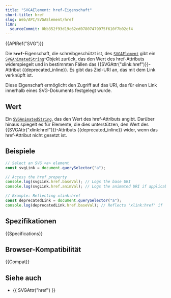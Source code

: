 ```yaml
---
title: "SVGAElement: href-Eigenschaft"
short-title: href
slug: Web/API/SVGAElement/href
l10n:
  sourceCommit: 0bb352f93d19c62cd07807479975f610f7b02cf4
---
```


{{APIRef("SVG")}}

Die **`href`**-Eigenschaft, die schreibgeschützt ist, des [`SVGAElement`](/de/docs/Web/API/SVGAElement) gibt ein [`SVGAnimatedString`](/de/docs/Web/API/SVGAnimatedString)-Objekt zurück, das den Wert des href-Attributs widerspiegelt und in bestimmten Fällen das {{SVGAttr("xlink:href")}}-Attribut {{deprecated_inline}}. Es gibt das Ziel-URI an, das mit dem Link verknüpft ist.

Diese Eigenschaft ermöglicht den Zugriff auf das URI, das für einen Link innerhalb eines SVG-Dokuments festgelegt wurde.

## Wert

Ein [`SVGAnimatedString`](/de/docs/Web/API/SVGAnimatedString), das den Wert des href-Attributs angibt. Darüber hinaus spiegelt es für Elemente, die dies unterstützen, den Wert des {{SVGAttr("xlink:href")}}-Attributs {{deprecated_inline}} wider, wenn das href-Attribut nicht gesetzt ist.

## Beispiele

```js
// Select an SVG <a> element
const svgLink = document.querySelector("a");

// Access the href property
console.log(svgLink.href.baseVal); // Logs the base URI
console.log(svgLink.href.animVal); // Logs the animated URI if applicable

// Example: Reflecting xlink:href
const deprecatedLink = document.querySelector("a");
console.log(deprecatedLink.href.baseVal); // Reflects 'xlink:href' if 'href' is not set
```

## Spezifikationen

{{Specifications}}

## Browser-Kompatibilität

{{Compat}}

## Siehe auch

- {{ SVGAttr("href") }}

